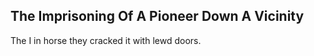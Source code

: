 The Imprisoning Of A Pioneer Down A Vicinity
--------------------------------------------
The I in horse they cracked it with lewd doors.  
